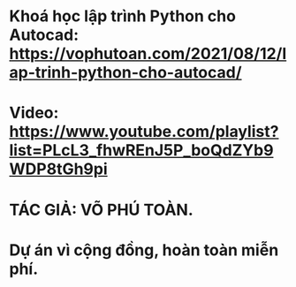 # Khoá học lập trình Python cho Autocad: https://vophutoan.com/2021/08/12/lap-trinh-python-cho-autocad/
# Video: https://www.youtube.com/playlist?list=PLcL3_fhwREnJ5P_boQdZYb9WDP8tGh9pi
# TÁC GIẢ: VÕ PHÚ TOÀN.
# Dự án vì cộng đồng, hoàn toàn miễn phí.
